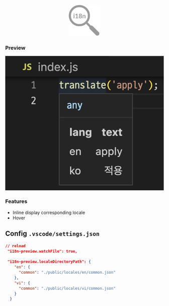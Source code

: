 <p align="center">
<img src="https://github.com/hunghg255/i18n-preview/blob/main/res/logo.png?raw=true" alt="logo" width='100'/>
</a>
</p>

### Preview

<p align='center'>
  <img src="https://github.com/hunghg255/i18n-preview/blob/main/screenshots/preview-1.png?raw=true" alt='preview'>
</p>


### Features

- Inline display corresponding locale
- Hover

## Config `.vscode/settings.json`

```json
// reload
 "i18n-preview.watchFile": true,

 "i18n-preview.localeDirectoryPath": {
    "en": {
      "common": "./public/locales/en/common.json"
    },
    "vi": {
      "common": "./public/locales/vi/common.json"
    }
  }
```
